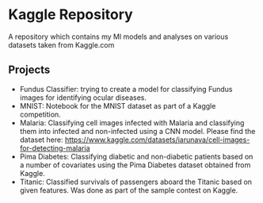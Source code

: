 # Kaggle Repository
A repository which contains my Ml models and analyses on various datasets taken from Kaggle.com

## Projects
- Fundus Classifier: trying to create a model for classifying Fundus images for identifying ocular diseases.
- MNIST: Notebook for the MNIST dataset as part of a Kaggle competition.
- Malaria: Classifying cell images infected with Malaria and classifying them into infected and non-infected using a CNN model. Please find the dataset here: https://www.kaggle.com/datasets/iarunava/cell-images-for-detecting-malaria
- Pima Diabetes: Classifying diabetic and non-diabetic patients based on a number of covariates using the Pima Diabetes dataset obtained from Kaggle.
- Titanic: Classified survivals of passengers aboard the Titanic based on given features. Was done as part of the sample contest on Kaggle.
